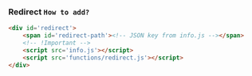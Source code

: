 ### Redirect `How to add?`

```html
<div id='redirect'>
    <span id='redirect-path'><!-- JSON key from info.js --></span>
    <!-- !Important -->
    <script src='info.js'></script>
    <script src='functions/redirect.js'></script>
</div>
```